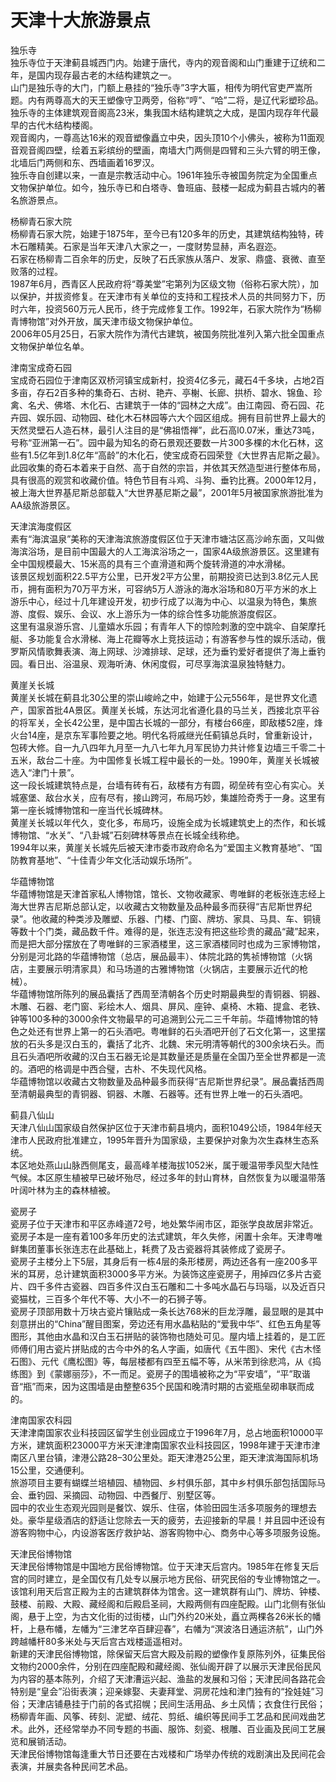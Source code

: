 # 天津十大旅游景点  
独乐寺  
独乐寺位于天津蓟县城西门内。始建于唐代，寺内的观音阁和山门重建于辽统和二年，是国内现存最古老的木结构建筑之一。  
山门是独乐寺的大门，门额上悬挂的“独乐寺”3字大匾，相传为明代官吏严嵩所题。内有两尊高大的天王塑像守卫两旁，俗称“哼”、“哈”二将，是辽代彩塑珍品。独乐寺的主体建筑观音阁高23米，集我国木结构建筑之大成，是国内现存年代最早的古代木结构楼阁。  
观音阁内，一尊高达16米的观音塑像矗立中央，因头顶10个小佛头，被称为11面观音观音阁四壁，绘着五彩缤纷的壁画，南墙大门两侧是四臂和三头六臂的明王像，北墙后门两侧和东、西墙画着16罗汉。  
独乐寺自创建以来，一直是宗教活动中心。1961年独乐寺被国务院定为全国重点文物保护单位。如今，独乐寺已和白塔寺、鲁班庙、鼓楼一起成为蓟县古城内的著名旅游景点。  

杨柳青石家大院  
杨柳青石家大院，始建于1875年，至今已有120多年的历史，其建筑结构独特，砖木石雕精美。石家是当年天津八大家之一，一度财势显赫，声名遐迩。  
石家在杨柳青二百余年的历史，反映了石氏家族从落户、发家、鼎盛、衰微、直至败落的过程。  
1987年6月，西青区人民政府将“尊美堂”宅第列为区级文物（俗称石家大院），加以保护，并拔资修复。在天津市有关单位的支持和工程技术人员的共同努力下，历时六年，投资560万元人民币，终于完成修复工作。1992年，石家大院作为“杨柳青博物馆”对外开放，属天津市级文物保护单位。  
2006年05月25日，石家大院作为清代古建筑，被国务院批准列入第六批全国重点文物保护单位名单。  

津南宝成奇石园  
宝成奇石园位于津南区双桥河镇宝成新村，投资4亿多元，藏石4千多块，占地2百多亩，存石2百多种的集奇石、古树、艳卉、亭榭、长廊、拱桥、碧水、锦鱼、珍禽、名犬、佛塔、木化石、古建筑于一体的“园林之大成”。由江南园、奇石园、花卉园、娱乐园、动物园、硅化木石林园等六大个园区组成。拥有目前世界上最大的天然灵壁石人造石林，最引人注目的是“佛祖悟禅”，此石高l0.07米，重达73吨，号称“亚洲第一石”。园中最为知名的奇石景观还要数一片300多棵的木化石林，这些有1.5亿年到1.8亿年“高龄”的木化石，使宝成奇石园荣登《大世界吉尼斯之最》。  
此园收集的奇石本着来于自然、高于自然的宗旨，并依其天然造型进行整体布局，具有很高的观赏和收藏价值。特色节目有斗鸡、斗狗、垂钓比赛。2000年12月，被上海大世界基尼斯总部载入“大世界基尼斯之最”，2001年5月被国家旅游批准为AA级旅游景区。  

天津滨海度假区  
素有“海滨温泉”美称的天津海滨旅游度假区位于天津市塘沽区高沙岭东面，又叫做海滨浴场，是目前中国最大的人工海滨浴场之一，国家4A级旅游景区。这里建有全中国规模最大、15米高的具有三个直滑道和两个旋转滑道的冲水滑梯。  
该景区规划面积22.5平方公里，已开发2平方公里，前期投资已达到3.8亿元人民币，拥有面积为70万平方米，可容纳5万人游泳的海水浴场和80万平方米的水上游乐中心，经过十几年建设开发，初步行成了以海为中心、以温泉为特色，集旅游、度假、娱乐、会议、水上游乐为一体的综合性多功能旅游度假区。  
这里有温泉游乐宫、儿童嬉水乐园；有青年人下的惊险刺激的空中跳伞、自架摩托艇、多功能复合水滑梯、海上花瓣等水上竞技运动；有游客参与性的娱乐活动，俄罗斯风情歌舞表演、海上网球、沙滩排球、足球，还为垂钓爱好者提供了海上垂钓园。看日出、浴温泉、观海听涛、休闲度假，可尽享海滨温泉独特魅力。  

黄崖关长城  
黄崖关长城在蓟县北30公里的崇山峻岭之中，始建于公元556年，是世界文化遗产，国家首批4A景区。黄崖关长城，东达河北省遵化县的马兰关，西接北京平谷的将军关，全长42公里，是中国古长城的一部分，有楼台66座，即敌楼52座，烽火台14座，是京东军事险要之地。明代名将戚继光任蓟镇总兵时，曾重新设计，包砖大修。自一九八四年九月至一九八七年九月军民协力共计修复边墙三千零二十五米，敌台二十座。为中国修复长城工程中最长的一处。1990年，黄崖关长城被选入“津门十景”。  
这一段长城建筑特点是，台墙有砖有石，敌楼有方有圆，砌垒砖有空心有实心。关城塞堡、敌台水关，应有尽有，接山跨河，布局巧妙，集雄险奇秀于一身。这里有第一座长城博物馆和一座当代长城碑林。  
黄崖关长城以年代久，变化多，布局巧，设施全成为长城建筑史上的杰作，和长城博物馆、“水关”、“八卦城”石刻碑林等景点在长城全线称绝。  
1994年以来，黄崖关长城先后被天津市委市政府命名为“爱国主义教育基地”、“国防教育基地”、“十佳青少年文化活动娱乐场所”。  

华蕴博物馆  
华蕴博物馆是天津首家私人博物馆，馆长、文物收藏家、粤唯鲜的老板张连志经上海大世界吉尼斯总部认定，以收藏古文物数量及品种最多而获得“吉尼斯世界纪录”。他收藏的种类涉及雕塑、乐器、门楼、门窗、牌坊、家具、马具、车、铜镜等数十个门类，藏品数千件。难得的是，张连志没有把这些珍贵的藏品“藏”起来，而是把大部分摆放在了粤唯鲜的三家酒楼里，这三家酒楼同时也成为三家博物馆，分别是河北路的华蕴博物馆（总店，展品最丰）、体院北路的隽祯博物馆（火锅店，主要展示明清家具）和马场道的古雅博物馆（火锅店，主要展示近代的枪械）。  
华蕴博物馆所陈列的展品囊括了西周至清朝各个历史时期最典型的青铜器、铜器、木雕、石器、老门窗、彩绘木人、烟具、屏风、座钟、桌椅、木箱、提盒、老铁、钟等100多种的3000余件文物最早的可追溯到公元二三千年前。华蕴博物馆的特色之处还有世界上第一的石头酒吧。粤唯鲜的石头酒吧开创了石文化第一，这里摆放的石头多是汉白玉的，囊括了北齐、北魏、宋元明清等朝代的300余块石头。而且石头酒吧所收藏的汉白玉石器无论是其数量还是质量在全国乃至全世界都是一流的。酒吧的格调是中西合璧，古朴、不失现代风格。  
华蕴博物馆以收藏古文物数量及品种最多而获得“吉尼斯世界纪录”。展品囊括西周至清朝最典型的青铜器、铜器、木雕、石器等。还有世界上唯一的石头酒吧。  

蓟县八仙山  
天津八仙山国家级自然保护区位于天津市蓟县境内，面积1049公顷，1984年经天津市人民政府批准建立，1995年晋升为国家级，主要保护对象为次生森林生态系统。  
本区地处燕山山脉西侧尾支，最高峰羊楼海拔1052米，属于暖温带季风型大陆性气候。本区原生植被早已破坏殆尽，经过多年的封山育林，自然恢复为以暖温带落叶阔叶林为主的森林植被。  

瓷房子  
瓷房子位于天津市和平区赤峰道72号，地处繁华闹市区，距张学良故居非常近。瓷房子本是一座有着100多年历史的法式建筑，年久失修，闲置十余年。天津粤唯鲜集团董事长张连志在此基础上，耗费了及古瓷器将其装修成了瓷房子。  
瓷房子主楼分上下5层，其身后有一栋4层的条形楼房，两边还各有一座200多平米的耳房，总计建筑面积3000多平方米。为装饰这座瓷房子，用掉四亿多片古瓷片、四千多件古瓷器、四百多件汉白玉石雕和二十多吨水晶石与玛瑙，以及近百只瓷猫枕，三百多个年代不等、大小不一的石狮子等。  
瓷房子顶部用数十万块古瓷片镶贴成一条长达768米的巨龙浮雕，最显眼的是其中刻意拼出的“China”醒目图案，旁边还有用水晶粘贴的“爱我中华”、红色五角星等图形，其他由水晶和汉白玉石拼贴的装饰物也随处可见。屋内墙上挂着的，是工匠师傅们用古瓷片拼贴成的古今中外的名人字画，如唐代《五牛图》、宋代《古木怪石图》、元代《鹰松图》等，每层楼都有四至五幅不等，从米芾到徐悲鸿，从《捣练图》到《蒙娜丽莎》，不一而足。瓷房子的围墙被称之为“平安墙”，“平”取谐音“瓶”而来，因为这围墙是由整整635个民国和晚清时期的古瓷瓶垒砌串联而成的。  

津南国家农科园  
天津津南国家农业科技园区留学生创业园成立于1996年7月，总占地面积10000平方米，建筑面积23000平方米天津津南国家农业科技园区，1998年建于天津市津南区八里台镇，津港公路28–30公里处。距天津港25公里，距天津滨海国际机场15公里，交通便利。  
旅游项目主要有蝴蝶兰培植园、植物园、乡村俱乐部，其中乡村俱乐部包括国际马会、垂钓园、采摘园、动物园、中西餐厅、别墅区等。  
园中的农业生态观光园则是餐饮、娱乐、住宿，体验田园生活多项服务的理想去处。豪华星级酒店的舒适让您除去一天的疲劳，去迎接新的早晨！并且园中还设有游客购物中心，内设游客医疗救护站、游客购物中心、商务中心等多项服务设施。  

天津民俗博物馆  
天津民俗博物馆是中国地方民俗博物馆。位于天津天后宫内。1985年在修复天后宫的同时建立，是全国仅有几处专以展示地方民俗、研究民俗的专业博物馆之一。  
该馆利用天后宫正殿为主的古建筑群体为馆舍。这一建筑群有山门、牌坊、钟楼、鼓楼、前殿、大殿、藏经阁和后殿启圣祠，大殿两侧有四座配殿。山门北侧有张仙阁，悬于上空，为古文化街的过街楼，山门外约20米处，矗立两棵各26米长的幡杆，上悬布幡，左幡为“三津艺卒百肆迎春”，右幡为“溟波洛日通运济航”，山门外跨越幡杆80多米处与天后宫古戏楼遥遥相对。  
新建的天津民俗博物馆，除保留天后宫大殿及前殿的塑像作复原陈列外，征集民俗文物约2000余件，分别在四座配殿和藏经阁、张仙阁开辟了以展示天津民俗民风为内容的基本陈列，介绍了天津漕运兴起、渔盐的发展和习俗；天津民间各路花会特别是“皇会”沿街表演；迎亲嫁娶、夫妻拜堂、洞房花烛和津门独有的“拴娃娃”习俗；天津店铺悬挂于门前的各式招幌；民间生活用品、乡土风情；衣食住行民俗；杨柳青年画、风筝、砖刻、泥塑、绒花、剪纸、编织等民间手工艺品和民间戏曲艺术。此外，还经常举办不同专题的书画、服饰、刻瓷、根雕、百业画及民间工艺展览和展销活动。  
天津民俗博物馆每逢重大节日还要在古戏楼和广场举办传统的戏剧演出及民间花会表演，并展卖各种民间艺术品。  
<!-- Last processed: 2025-07-22 03:44:26 -->
